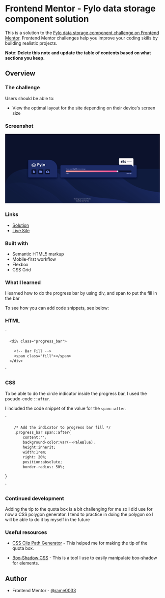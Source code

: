 # Frontend Mentor - Fylo data storage component solution

This is a solution to the [Fylo data storage component challenge on Frontend Mentor](https://www.frontendmentor.io/challenges/fylo-data-storage-component-1dZPRbV5n). Frontend Mentor challenges help you improve your coding skills by building realistic projects. 

**Note: Delete this note and update the table of contents based on what sections you keep.**

## Overview

### The challenge

Users should be able to:

- View the optimal layout for the site depending on their device's screen size

### Screenshot

![](./screenshot/Screenshot%202024-05-14%20151834.png)

### Links

- [Solution](https://github.com/rame0033/practice_pages/tree/main/front-end_mentor_p8)
- [Live Site](https://rame0033.github.io/practice_pages/front-end_mentor_p8/)

### Built with

- Semantic HTML5 markup
- Mobile-first workflow
- Flexbox
- CSS Grid

### What I learned

I learned how to do the progress bar by using div, and span to put the fill in the bar

To see how you can add code snippets, see below:

### HTML
`
<!-- Progress bar -->
      <div class="progress_bar">

        <!-- Bar Fill -->
        <span class="fill"></span>
      </div>

`

### CSS
To be able to do the circle indicator inside the progress bar, I used the pseudo-code `::after`.

I included the code snippet of the value for the `span::after`.

`

        /* Add the indicator to progress bar fill */
        .progress_bar span::after{
            content:'';
            background-color:var(--PaleBlue);
            height:inherit;
            width:1rem;
            right: 20%;
            position:absolute;
            border-radius: 50%;
}

`

### Continued development

Adding the tip to the quota box is a bit challenging for me so I did use for now a CSS polygon generator. I tend to practice in doing the polygon so I will be able to do it by myself in the future

### Useful resources

- [CSS Clip Path Generator](https://www.cssportal.com/css-clip-path-generator/) - This helped me for making the tip of the quota box.

- [Box-Shadow CSS](https://cssgenerator.org/box-shadow-css-generator.html) - This is a tool I use to easily manipulate box-shadow for elements.

## Author

- Frontend Mentor - [@rame0033](https://www.frontendmentor.io/profile/rame0033)